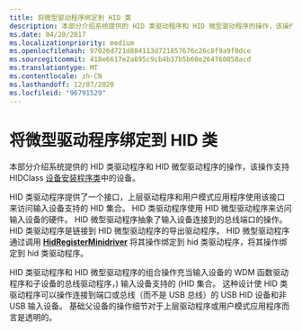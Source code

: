 ```yaml
---
title: 将微型驱动程序绑定到 HID 类
description: 本部分介绍系统提供的 HID 类驱动程序和 HID 微型驱动程序的操作，该操作支持 HIDClass 设备安装程序类中的设备。
ms.date: 04/20/2017
ms.localizationpriority: medium
ms.openlocfilehash: 97026d721d884113d721857676c26c8f9a9f0dce
ms.sourcegitcommit: 418e6617e2a695c9cb4b37b5b60e264760858acd
ms.translationtype: MT
ms.contentlocale: zh-CN
ms.lasthandoff: 12/07/2020
ms.locfileid: "96791529"
---
```

# <a name="binding-minidrivers-to-the-hid-class"></a>将微型驱动程序绑定到 HID 类


本部分介绍系统提供的 HID 类驱动程序和 HID 微型驱动程序的操作，该操作支持 HIDClass [设备安装程序类](../install/overview-of-device-setup-classes.md)中的设备。

HID 类驱动程序提供了一个接口，上层驱动程序和用户模式应用程序使用该接口来访问输入设备支持的 HID 集合。 HID 类驱动程序使用 HID 微型驱动程序来访问输入设备的硬件。 HID 微型驱动程序抽象了输入设备连接到的总线端口的操作。 HID 类驱动程序是链接到 HID 微型驱动程序的导出驱动程序。 HID 微型驱动程序通过调用 [**HidRegisterMinidriver**](/windows-hardware/drivers/ddi/hidport/nf-hidport-hidregisterminidriver) 将其操作绑定到 hid 类驱动程序，将其操作绑定到 hid 类驱动程序。

HID 类驱动程序和 HID 微型驱动程序的组合操作充当输入设备的 WDM 函数驱动程序和子设备的总线驱动程序，) 输入设备支持的 (HID 集合。 这种设计使 HID 类驱动程序可以操作连接到端口或总线（而不是 USB 总线）的 USB HID 设备和非 USB 输入设备。 基础父设备的操作细节对于上层驱动程序或用户模式应用程序而言是透明的。

 

